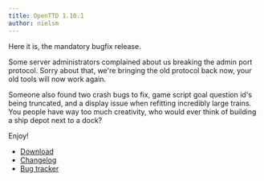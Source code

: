 ```yaml
---
title: OpenTTD 1.10.1
author: nielsm
---
```


Here it is, the mandatory bugfix release.

Some server administrators complained about us breaking the admin port protocol.
Sorry about that, we're bringing the old protocol back now, your old tools will now work again.

Someone also found two crash bugs to fix, game script goal question id's being truncated, and a display issue when refitting incredibly large trains.
You people have way too much creativity, who would ever think of building a ship depot next to a dock?

Enjoy!

* [Download](https://www.openttd.org/downloads/openttd-releases/latest.html)
* [Changelog](https://cdn.openttd.org/openttd-releases/1.10.1/changelog.txt)
* [Bug tracker](https://github.com/OpenTTD/OpenTTD/issues)
